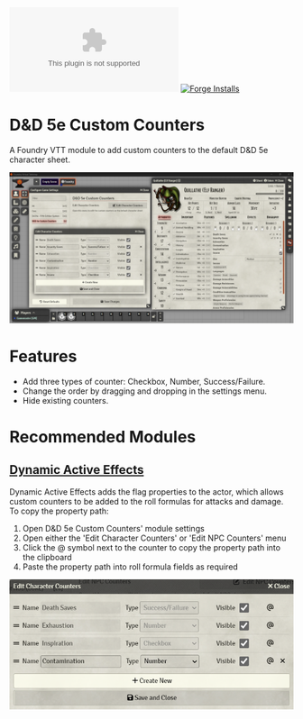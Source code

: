 ![Downloads](https://img.shields.io/github/downloads/Larkinabout/fvtt-dnd5e-custom-counters/latest/module.zip?color=2b82fc&label=DOWNLOADS&style=for-the-badge) [![Forge Installs](https://img.shields.io/badge/dynamic/json?label=Forge%20Installs&query=package.installs&suffix=%25&url=https%3A%2F%2Fforge-vtt.com%2Fapi%2Fbazaar%2Fpackage%2Fdnd5e-custom-counters&colorB=448d34&style=for-the-badge)](https://forge-vtt.com/bazaar#package=combat-chat)

# D&D 5e Custom Counters

A Foundry VTT module to add custom counters to the default D&D 5e character sheet.

![D&D 5e Custom Counters](./.github/readme/dnd5e-custom-counters.png)

# Features

- Add three types of counter: Checkbox, Number, Success/Failure.
- Change the order by dragging and dropping in the settings menu.
- Hide existing counters.

# Recommended Modules
## [Dynamic Active Effects](https://foundryvtt.com/packages/dae)
Dynamic Active Effects adds the flag properties to the actor, which allows custom counters to be added to the roll formulas for attacks and damage. To copy the property path:
1. Open D&D 5e Custom Counters' module settings
2. Open either the 'Edit Character Counters' or 'Edit NPC Counters' menu
3. Click the @ symbol next to the counter to copy the property path into the clipboard
4. Paste the property path into roll formula fields as required

![Click the @ symbol](./.github/readme/edit-character-counters.png)